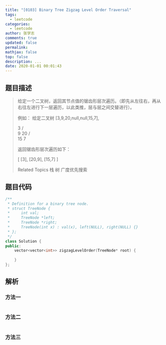 ```yaml
---
title: "[0103] Binary Tree Zigzag Level Order Traversal"
tags:
  - leetcode
categories:
  - leetcode
author: 张学志
comments: true
updated: false
permalink:
mathjax: false
top: false
description: ...
date: 2020-01-01 00:01:43
---
```


## 题目描述

> 给定一个二叉树，返回其节点值的锯齿形层次遍历。（即先从左往右，再从右往左进行下一层遍历，以此类推，层与层之间交替进行）。 
> 
> 例如： 
> 给定二叉树 [3,9,20,null,null,15,7], 
> 
> 3
> / \
> 9  20
> /  \
> 15   7
> 
> 
> 返回锯齿形层次遍历如下： 
> 
> [
> [3],
> [20,9],
> [15,7]
> ]
> 
> Related Topics 栈 树 广度优先搜索

## 题目代码

```cpp
/**
 * Definition for a binary tree node.
 * struct TreeNode {
 *     int val;
 *     TreeNode *left;
 *     TreeNode *right;
 *     TreeNode(int x) : val(x), left(NULL), right(NULL) {}
 * };
 */
class Solution {
public:
    vector<vector<int>> zigzagLevelOrder(TreeNode* root) {
        
    }
};
```

## 解析

### 方法一

```cpp

```

### 方法二

```cpp

```

### 方法三

```cpp

```

